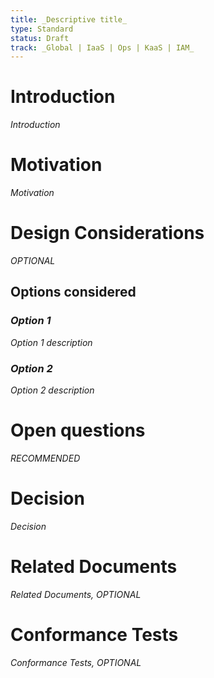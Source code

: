 ```yaml
---
title: _Descriptive title_
type: Standard
status: Draft
track: _Global | IaaS | Ops | KaaS | IAM_
---
```


<!---
This is a template striving to provide a starting point for
creating a standard adhering to scs-0001.
Replace at least all text which is _italic_.
See https://github.com/SovereignCloudStack/Docs/blob/main/Standards/scs-0001-v1-sovereign-cloud-standards.md
--->

# Introduction

_Introduction_

# Motivation

_Motivation_

# Design Considerations

_OPTIONAL_

## Options considered

### _Option 1_

_Option 1 description_

### _Option 2_

_Option 2 description_

# Open questions

_RECOMMENDED_

# Decision

_Decision_

# Related Documents

_Related Documents, OPTIONAL_

# Conformance Tests

_Conformance Tests, OPTIONAL_
